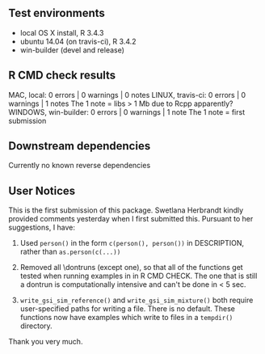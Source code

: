 ## Test environments
* local OS X install, R 3.4.3
* ubuntu 14.04 (on travis-ci), R 3.4.2
* win-builder (devel and release)

## R CMD check results

MAC, local: 0 errors | 0 warnings | 0 notes
LINUX, travis-ci: 0 errors | 0 warnings | 1 notes
  The 1 note = libs > 1 Mb due to Rcpp apparently?
WINDOWS, win-builder: 0 errors | 0 warnings | 1 note
  The 1 note = first submission

## Downstream dependencies

Currently no known reverse dependencies

## User Notices

This is the first submission of this package.  Swetlana Herbrandt kindly provided
comments yesterday when I first submitted this.  Pursuant to her suggestions, 
I have:

1. Used `person()` in the form `c(person(), person())` in DESCRIPTION, 
rather than `as.person(c(...))`

2. Removed all \dontruns (except one), so that all of the functions get tested
when running examples in in R CMD CHECK.  The one that is still a dontrun
is computationally intensive and can't be done in < 5 sec.

3. `write_gsi_sim_reference()` and `write_gsi_sim_mixture()` both require user-specified
paths for writing a file.  There is no default.  These functions now have examples
which write to files in a `tempdir()` directory.

Thank you very much.


